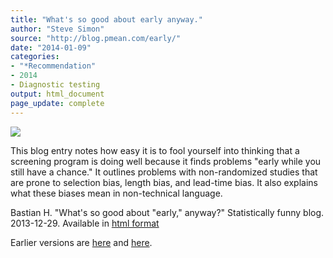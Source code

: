 ```yaml
---
title: "What's so good about early anyway."
author: "Steve Simon"
source: "http://blog.pmean.com/early/"
date: "2014-01-09"
categories:
- "*Recommendation"
- 2014
- Diagnostic testing
output: html_document
page_update: complete
---
```


![](http://www.pmean.com/new-images/14/early01.png)

<!---More--->

This blog entry notes how easy it is to fool yourself into thinking that a screening program is doing well because it finds problems "early while you still have a chance." It outlines problems with non-randomized studies that are prone to selection bias, length bias, and lead-time bias. It also explains what these biases mean in non-technical language.

Bastian H. "What's so good about "early," anyway?" Statistically funny blog. 2013-12-29. Available in [html format][bas1]

[bas1]: http://statistically-funny.blogspot.com/2013/12/whats-so-good-about-early-anyway.html

 
Earlier versions are [here][sim1] and [here][sim2].
 
[sim1]: http://blog.pmean.com/early/
[sim2]: http://new.pmean.com/early-diagnosis/
 
